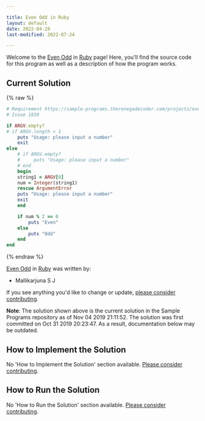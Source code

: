```yaml
---

title: Even Odd in Ruby
layout: default
date: 2022-04-28
last-modified: 2022-07-24

---
```


Welcome to the [Even Odd](https://sampleprograms.io/projects/even-odd) in [Ruby](https://sampleprograms.io/languages/ruby) page! Here, you'll find the source code for this program as well as a description of how the program works.

## Current Solution

{% raw %}

```ruby
# Requirement https://sample-programs.therenegadecoder.com/projects/even-odd/
# Issue 1839

if ARGV.empty?
# if ARGV.length < 1
    puts "Usage: please input a number"
    exit
else
    # if ARGV.empty?
    #     puts "Usage: please input a number"
    # end
    begin
    string1 = ARGV[0]
    num = Integer(string1)
    rescue ArgumentError
    puts "Usage: please input a number"
    exit
    end

    if num % 2 == 0
    	puts "Even"
    else
    	puts "Odd"
    end
end
```

{% endraw %}

[Even Odd](https://sampleprograms.io/projects/even-odd) in [Ruby](https://sampleprograms.io/languages/ruby) was written by:

- Mallikarjuna S J

If you see anything you'd like to change or update, [please consider contributing](https://github.com/TheRenegadeCoder/sample-programs).

**Note**: The solution shown above is the current solution in the Sample Programs repository as of Nov 04 2019 21:11:52. The solution was first committed on Oct 31 2019 20:23:47. As a result, documentation below may be outdated.

## How to Implement the Solution

No 'How to Implement the Solution' section available. [Please consider contributing](https://github.com/TheRenegadeCoder/sample-programs-website).

## How to Run the Solution

No 'How to Run the Solution' section available. [Please consider contributing](https://github.com/TheRenegadeCoder/sample-programs-website).